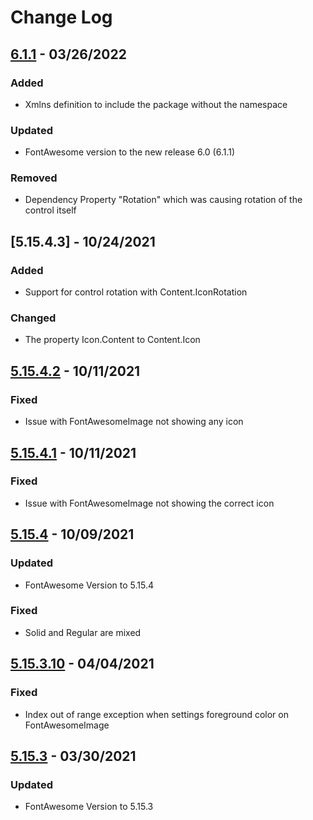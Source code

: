 # Change Log

## [6.1.1] - 03/26/2022
### Added
- Xmlns definition to include the package without the namespace

### Updated
- FontAwesome version to the new release 6.0 (6.1.1)

### Removed
- Dependency Property "Rotation" which was causing rotation of the control itself

## [5.15.4.3] - 10/24/2021
### Added
- Support for control rotation with Content.IconRotation

### Changed
- The property Icon.Content to Content.Icon

## [5.15.4.2] - 10/11/2021
### Fixed
- Issue with FontAwesomeImage not showing any icon

## [5.15.4.1] - 10/11/2021
### Fixed
- Issue with FontAwesomeImage not showing the correct icon

## [5.15.4] - 10/09/2021
### Updated
- FontAwesome Version to 5.15.4

### Fixed
- Solid and Regular are mixed

## [5.15.3.10] - 04/04/2021
### Fixed
- Index out of range exception when settings foreground color on FontAwesomeImage

## [5.15.3] - 03/30/2021
### Updated
- FontAwesome Version to 5.15.3

[6.1.1]: https://github.com/DSaladinCH/fontawesome-wpf/compare/v5.15.4.2...v6.1.1
[5.15.4.2]: https://github.com/DSaladinCH/fontawesome-wpf/compare/v5.15.4.1...v5.15.4.2
[5.15.4.1]: https://github.com/DSaladinCH/fontawesome-wpf/compare/v5.15.4...v5.15.4.1
[5.15.4]: https://github.com/DSaladinCH/fontawesome-wpf/compare/v5.15.3.10...v5.15.4
[5.15.3.10]: https://github.com/DSaladinCH/fontawesome-wpf/compare/v5.15.3...v5.15.3.10
[5.15.3]: https://github.com/DSaladinCH/fontawesome-wpf/releases/tag/v5.15.3